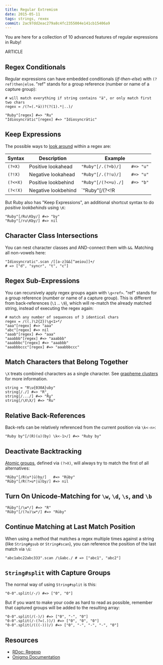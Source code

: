 ```yaml
---
title: Regular Extremism
date: 2015-05-11
tags: strings, rexex
commit: 2ac97dd2eac279a8c4fc2355004e141cb15406a9
---
```


You are here for a collection of 10 advanced features of regular expressions in Ruby!

ARTICLE

## Regex Conditionals

Regular expressions can have embedded conditionals (*if-then-else*) with `(?ref)then|else`. "ref" stands for a group reference (number or name of a capture group):

    # will match everything if string contains "ä", or only match first two chars
    regex = /(?=(.*ä))?(?(1).*|..)/

    "Ruby"[regex] #=> "Ru"
    "Idiosyncrätic"[regex] #=> "Idiosyncrätic"

## Keep Expressions

The possible ways to [look around](http://www.regular-expressions.info/lookaround.html) within a regex are:

 Syntax  | Description         | Example
---------|---------------------|-------------------------------
`(?=X)`  | Positive lookahead  | `"Ruby"[/.(?=b)/]    #=> "u"`
`(?!X)`  | Negative lookahead  | `"Ruby"[/.(?!u)/]    #=> "u"`
`(?<=X)` | Positive lookbehind | `"Ruby"[/(?<=u)./]   #=> "b"`
`(?<!X)` | Negative lookbehind | `"Ruby"[/(?<!R|^)./] #=> "b"`

But Ruby also has "Keep Expressions", an additional shortcut syntax to do *positive lookbehinds* using `\K`:

    "Ruby"[/Ru\Kby/] #=> "by"
    "Ruby"[/ru\Kby/] #=> nil

## Character Class Intersections

You can nest character classes and AND-connect them with `&&`. Matching all non-vowels here:

    "Idiosyncratic".scan /[[a-z]&&[^aeiou]]+/
    # => ["d", "syncr", "t", "c"]

## Regex Sub-Expressions

You can recursively apply regex groups again with `\g<ref>`. "ref" stands for a group reference (number or name of a capture group). This is different from back-references (`\1` .. `\9`), which will re-match the already matched string, instead of executing the regex again:

    # match any number of sequences of 3 identical chars
    regex = /((.)\2{2})\g<1>*/
    "aaa"[regex] #=> "aaa"
    "abc"[regex] #=> nil
    "aaab"[regex] #=> "aaa"
    "aaabbb"[regex] #=> "aaabbb"
    "aaabbbc"[regex] #=> "aaabbb"
    "aaabbbccc"[regex] #=> "aaabbbccc"

## Match Characters that Belong Together

`\X` treats combined characters as a single character. See [grapheme clusters](http://unicode.org/reports/tr29/#Grapheme_Cluster_Boundaries) for more information.

    string = "R\u{030A}uby"
    string[/./] #=> "R"
    string[/.../] #=> "R̊u"
    string[/\X\X/] #=> "R̊u"

## Relative Back-References

Back-refs can be relatively referenced from the current position via `\k<-n>`:

    "Ruby by"[/(R)(u)(by) \k<-1>/] #=> "Ruby by"


## Deactivate Backtracking

[Atomic groups](http://www.regular-expressions.info/atomic.html), defined via `(?>X)`, will always try to match the first of all alternatives:

    "Rüby"[/R(u*|ü)by/]   #=> "Rüby"
    "Rüby"[/R(?>u*|ü)by/] #=> nil

## Turn On Unicode-Matching for `\w`, `\d`, `\s`, and `\b`

    "Rüby"[/\w*/] #=> "R"
    "Rüby"[/(?u)\w*/] #=> "Rüby"

## Continue Matching at Last Match Position

When using a method that matches a regex multiple times against a string (like `String#gsub` or `String#scan`), you can reference the position of the last match via `\G`:

    "abc1abc22abc333".scan /\Gabc./ # => ["abc1", "abc2"]

## `String#split` with Capture Groups

The normal way of using `String#split` is this:

    "0-0".split(/-/) #=> ["0", "0"]

But if you want to make your code as hard to read as possible, remember that captured groups will be added to the resulting array:

    "0-0".split(/(-)/) #=> ["0", "-", "0"]
    "0-0".split(/-(?=(.))/) #=> ["0", "0", "0"]
    "0-0".split(/(((-)))/) #=> ["0", "-", "-", "-", "0"]

## Resources

- [RDoc: Regexp](http://ruby-doc.org/core-2.2.2/Regexp.html)
- [Onigmo Documentation](https://github.com/k-takata/Onigmo/blob/master/doc/RE)
